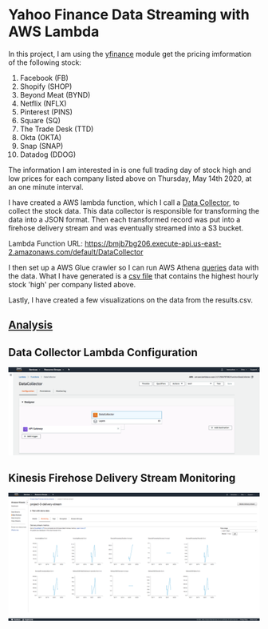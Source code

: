 # Yahoo Finance Data Streaming with AWS Lambda

In this project, I am using the [yfinance](https://pypi.org/project/yfinance/) module get the pricing imformation of the following stock:

1. Facebook (FB)
2. Shopify (SHOP)
3. Beyond Meat (BYND)
4. Netflix (NFLX)
5. Pinterest (PINS)
6. Square (SQ)
7. The Trade Desk (TTD)
8. Okta (OKTA)
9. Snap (SNAP)
10. Datadog (DDOG)

The information I am interested in is one full trading day of stock high and low prices for each company listed above on Thursday, May 14th 2020, at an one minute interval.

I have created a AWS lambda function, which I call a [Data Collector](data_collector.py), to collect the stock data. This data collector is responsible for transforming the data into a JSON format. Then each transformed record was put into a firehose delivery stream and was eventually streamed into a S3 bucket.

Lambda Function URL: https://bmjb7bg206.execute-api.us-east-2.amazonaws.com/default/DataCollector

I then set up a AWS Glue crawler so I can run AWS Athena [queries](query.sql) data with the data. What I have generated is a [csv file](results.csv) that contains the highest hourly stock 'high' per company listed above.

Lastly, I have created a few visualizations on the data from the results.csv.

## [Analysis](Analysis.ipynb)

## Data Collector Lambda Configuration

<img src='assets/aws_lambda_config.png'/>

## Kinesis Firehose Delivery Stream Monitoring

<img src='assets/kinesis_firehose_delivery_stream.png'/>
